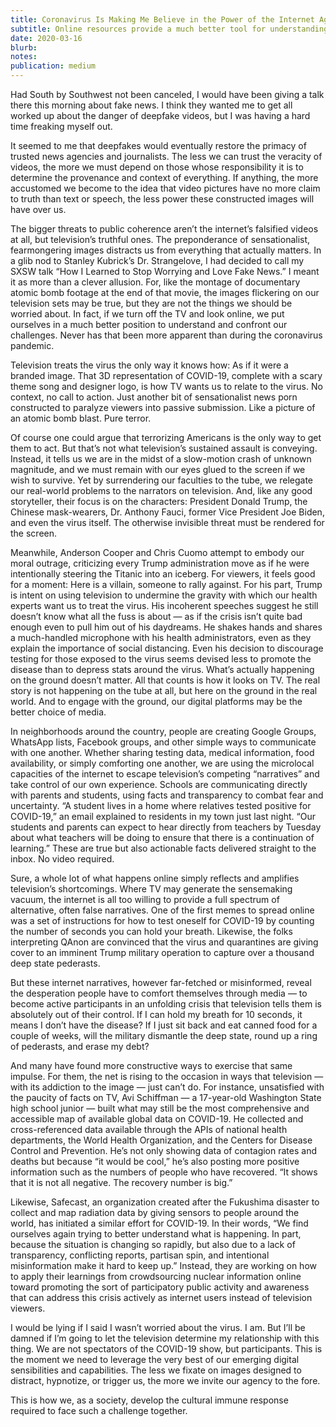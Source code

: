 ```yaml
---
title: Coronavirus Is Making Me Believe in the Power of the Internet Again
subtitle: Online resources provide a much better tool for understanding COVID-19 than broadcast news
date: 2020-03-16
blurb: 
notes: 
publication: medium
---
```


Had South by Southwest not been canceled, I would have been giving a talk there this morning about fake news. I think they wanted me to get all worked up about the danger of deepfake videos, but I was having a hard time freaking myself out.

It seemed to me that deepfakes would eventually restore the primacy of trusted news agencies and journalists. The less we can trust the veracity of videos, the more we must depend on those whose responsibility it is to determine the provenance and context of everything. If anything, the more accustomed we become to the idea that video pictures have no more claim to truth than text or speech, the less power these constructed images will have over us.

The bigger threats to public coherence aren’t the internet’s falsified videos at all, but television’s truthful ones. The preponderance of sensationalist, fearmongering images distracts us from everything that actually matters. In a glib nod to Stanley Kubrick’s Dr. Strangelove, I had decided to call my SXSW talk “How I Learned to Stop Worrying and Love Fake News.” I meant it as more than a clever allusion. For, like the montage of documentary atomic bomb footage at the end of that movie, the images flickering on our television sets may be true, but they are not the things we should be worried about. In fact, if we turn off the TV and look online, we put ourselves in a much better position to understand and confront our challenges. Never has that been more apparent than during the coronavirus pandemic.

Television treats the virus the only way it knows how: As if it were a branded image. That 3D representation of COVID-19, complete with a scary theme song and designer logo, is how TV wants us to relate to the virus. No context, no call to action. Just another bit of sensationalist news porn constructed to paralyze viewers into passive submission. Like a picture of an atomic bomb blast. Pure terror.

Of course one could argue that terrorizing Americans is the only way to get them to act. But that’s not what television’s sustained assault is conveying. Instead, it tells us we are in the midst of a slow-motion crash of unknown magnitude, and we must remain with our eyes glued to the screen if we wish to survive. Yet by surrendering our faculties to the tube, we relegate our real-world problems to the narrators on television. And, like any good storyteller, their focus is on the characters: President Donald Trump, the Chinese mask-wearers, Dr. Anthony Fauci, former Vice President Joe Biden, and even the virus itself. The otherwise invisible threat must be rendered for the screen.

Meanwhile, Anderson Cooper and Chris Cuomo attempt to embody our moral outrage, criticizing every Trump administration move as if he were intentionally steering the Titanic into an iceberg. For viewers, it feels good for a moment: Here is a villain, someone to rally against.
For his part, Trump is intent on using television to undermine the gravity with which our health experts want us to treat the virus. His incoherent speeches suggest he still doesn’t know what all the fuss is about — as if the crisis isn’t quite bad enough even to pull him out of his daydreams. He shakes hands and shares a much-handled microphone with his health administrators, even as they explain the importance of social distancing. Even his decision to discourage testing for those exposed to the virus seems devised less to promote the disease than to depress stats around the virus. What’s actually happening on the ground doesn’t matter. All that counts is how it looks on TV.
The real story is not happening on the tube at all, but here on the ground in the real world. And to engage with the ground, our digital platforms may be the better choice of media.

In neighborhoods around the country, people are creating Google Groups, WhatsApp lists, Facebook groups, and other simple ways to communicate with one another. Whether sharing testing data, medical information, food availability, or simply comforting one another, we are using the microlocal capacities of the internet to escape television’s competing “narratives” and take control of our own experience. Schools are communicating directly with parents and students, using facts and transparency to combat fear and uncertainty. “A student lives in a home where relatives tested positive for COVID-19,” an email explained to residents in my town just last night. “Our students and parents can expect to hear directly from teachers by Tuesday about what teachers will be doing to ensure that there is a continuation of learning.” These are true but also actionable facts delivered straight to the inbox. No video required.

Sure, a whole lot of what happens online simply reflects and amplifies television’s shortcomings. Where TV may generate the sensemaking vacuum, the internet is all too willing to provide a full spectrum of alternative, often false narratives.
One of the first memes to spread online was a set of instructions for how to test oneself for COVID-19 by counting the number of seconds you can hold your breath. Likewise, the folks interpreting QAnon are convinced that the virus and quarantines are giving cover to an imminent Trump military operation to capture over a thousand deep state pederasts.

But these internet narratives, however far-fetched or misinformed, reveal the desperation people have to comfort themselves through media — to become active participants in an unfolding crisis that television tells them is absolutely out of their control. If I can hold my breath for 10 seconds, it means I don’t have the disease? If I just sit back and eat canned food for a couple of weeks, will the military dismantle the deep state, round up a ring of pederasts, and erase my debt?

And many have found more constructive ways to exercise that same impulse. For them, the net is rising to the occasion in ways that television — with its addiction to the image — just can’t do. For instance, unsatisfied with the paucity of facts on TV, Avi Schiffman — a 17-year-old Washington State high school junior — built what may still be the most comprehensive and accessible map of available global data on COVID-19. He collected and cross-referenced data available through the APIs of national health departments, the World Health Organization, and the Centers for Disease Control and Prevention. He’s not only showing data of contagion rates and deaths but because “it would be cool,” he’s also posting more positive information such as the numbers of people who have recovered. “It shows that it is not all negative. The recovery number is big.”

Likewise, Safecast, an organization created after the Fukushima disaster to collect and map radiation data by giving sensors to people around the world, has initiated a similar effort for COVID-19. In their words, “We find ourselves again trying to better understand what is happening. In part, because the situation is changing so rapidly, but also due to a lack of transparency, conflicting reports, partisan spin, and intentional misinformation make it hard to keep up.” Instead, they are working on how to apply their learnings from crowdsourcing nuclear information online toward promoting the sort of participatory public activity and awareness that can address this crisis actively as internet users instead of television viewers.

I would be lying if I said I wasn’t worried about the virus. I am. But I’ll be damned if I’m going to let the television determine my relationship with this thing. We are not spectators of the COVID-19 show, but participants. This is the moment we need to leverage the very best of our emerging digital sensibilities and capabilities. The less we fixate on images designed to distract, hypnotize, or trigger us, the more we invite our agency to the fore.

This is how we, as a society, develop the cultural immune response required to face such a challenge together.

